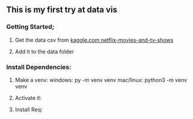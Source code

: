 ## This is my first try at data vis

### Getting Started;
1. Get the data csv from [kaggle.com netflix-movies-and-tv-shows](https://www.kaggle.com/shivamb/netflix-shows)

2. Add it to the data folder 


### Install Dependencies:
1. Make a venv:
    windows: py -m venv venv
    mac/linux: python3 -m venv venv

2. Activate it:
3. Install Req: